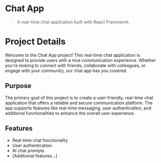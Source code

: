 # Chat App

> A real-time chat application built with React Framework.

# Project Details

Welcome to the Chat App project! This real-time chat application is designed to provide users with a nice communication experience. Whether you're looking to connect with friends, collaborate with colleagues, or engage with your community, our chat app has you covered.

## Purpose

The primary goal of this project is to create a user-friendly, real-time chat application that offers a reliable and secure communication platform. The app supports features like real-time messaging, user authentication, and additional functionalities to enhance the overall user experience.

## Features

- Real-time chat functionality
- User authentication
- AI chat prompts
- [Additional features...]
